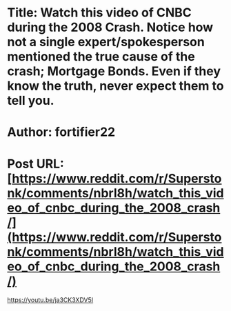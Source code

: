 # Title: Watch this video of CNBC during the 2008 Crash. Notice how not a single expert/spokesperson mentioned the true cause of the crash; Mortgage Bonds. Even if they know the truth, never expect them to tell you.
# Author: fortifier22
# Post URL: [https://www.reddit.com/r/Superstonk/comments/nbrl8h/watch_this_video_of_cnbc_during_the_2008_crash/](https://www.reddit.com/r/Superstonk/comments/nbrl8h/watch_this_video_of_cnbc_during_the_2008_crash/)


https://youtu.be/ja3CK3XDV5I
